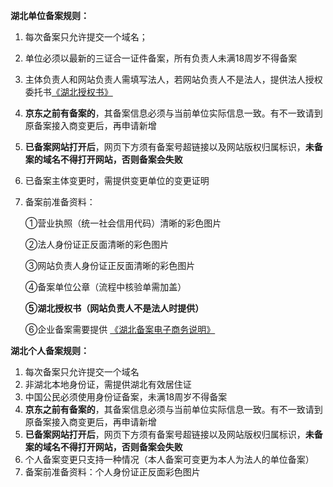**湖北单位备案规则：**

1. 每次备案只允许提交一个域名；  

2. 单位必须以最新的三证合一证件备案，所有负责人未满18周岁不得备案

3. 主体负责人和网站负责人需填写法人，若网站负责人不是法人，提供法人授权委托书[《湖北授权书》](https://img1.jcloudcs.com/cms/f2e80f40-5e25-4b34-b900-f84f3ad4f2e020180503113810.doc)

4. **京东之前有备案的**，其备案信息必须与当前单位实际信息一致。有不一致请到原备案接入商变更后，再申请新增

5. **已备案网站打开后**，网页下方须有备案号超链接以及网站版权归属标识，**未备案的域名不得打开网站，否则备案会失败**

6. 已备案主体变更时，需提供变更单位的变更证明

7. 备案前准备资料：

   ①营业执照（统一社会信用代码）清晰的彩色图片

   ②法人身份证正反面清晰的彩色图片

   ③网站负责人身份证正反面清晰的彩色图片

   ④备案单位公章（流程中核验单需加盖）

   **⑤湖北授权书（网站负责人不是法人时提供）**

   ⑥企业备案需要提供 [《湖北备案电子商务说明》](https://github.com/jdcloudcom/cn/blob/edit/image/ICP-License-Service/hbdssm.docx)

**湖北个人备案规则：**

1. 每次备案只允许提交一个域名
2. 非湖北本地身份证，需提供湖北有效居住证
3. 中国公民必须使用身份证备案，未满18周岁不得备案
4. **京东之前有备案的**，其备案信息必须与当前单位实际信息一致。有不一致请到原备案接入商变更后，再申请新增
5. **已备案网站打开后**，网页下方须有备案号超链接以及网站版权归属标识，**未备案的域名不得打开网站，否则备案会失败**
6. 个人备案变更只支持一种情况（本人备案可变更为本人为法人的单位备案）
7. 备案前准备资料：个人身份证正反面彩色图片
